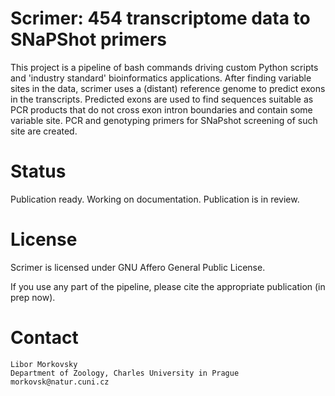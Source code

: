 # Scrimer: 454 transcriptome data to SNaPShot primers
This project is a pipeline of bash commands driving custom Python scripts and 'industry standard' 
bioinformatics applications. After finding variable sites in the data, 
scrimer uses a (distant) reference genome to predict exons in the transcripts.
Predicted exons are used to find sequences suitable as PCR products that do not cross 
exon intron boundaries and contain some variable site. PCR and genotyping primers for 
SNaPshot screening of such site are created.

# Status
Publication ready. Working on documentation. Publication is in review.

# License
Scrimer is licensed under GNU Affero General Public License.

If you use any part of the pipeline, please cite the appropriate publication (in prep now).

# Contact
    Libor Morkovsky
    Department of Zoology, Charles University in Prague
    morkovsk@natur.cuni.cz
